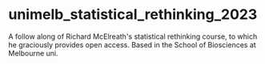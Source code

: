 # unimelb_statistical_rethinking_2023
A follow along of Richard McElreath's statistical rethinking course, to which he graciously provides open access. Based in the School of Biosciences at Melbourne uni.
